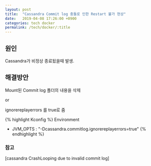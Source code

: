 ```yaml
---
layout: post
title:  "Cassandra Commit log 충돌로 인한 Restart 불가 현상"
date:   2019-04-08 17:26:00 +0900
categories: tech docker
permalink: /tech/docker/:title
---
```


<h2>
원인
</h2>

Cassandra가 비정상 종료됬을때 발생.

<h2>
해결방안
</h2>

Mount된 Commit log 폴더의 내용을 삭제 <br/>

or <br/>

ignorereplayerrors 를 true로 줌 <br/> 

{% highlight Kconfig %}
Environment
- JVM_OPTS : "-Dcassandra.commitlog.ignorereplayerrors=true"
{% endhighlight %}


<h3>참고</h3>
[cassandra CrashLooping due to invalid commit log] <br/>

[cassandra CrashLooping due to invalid commit log]: https://bugzilla.redhat.com/show_bug.cgi?id=1385427